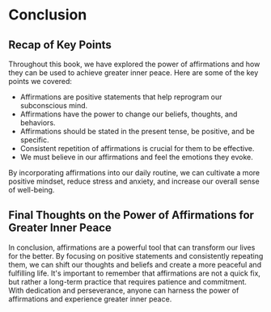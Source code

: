 # Conclusion

Recap of Key Points
-------------------

Throughout this book, we have explored the power of affirmations and how they can be used to achieve greater inner peace. Here are some of the key points we covered:

* Affirmations are positive statements that help reprogram our subconscious mind.
* Affirmations have the power to change our beliefs, thoughts, and behaviors.
* Affirmations should be stated in the present tense, be positive, and be specific.
* Consistent repetition of affirmations is crucial for them to be effective.
* We must believe in our affirmations and feel the emotions they evoke.

By incorporating affirmations into our daily routine, we can cultivate a more positive mindset, reduce stress and anxiety, and increase our overall sense of well-being.

Final Thoughts on the Power of Affirmations for Greater Inner Peace
-------------------------------------------------------------------

In conclusion, affirmations are a powerful tool that can transform our lives for the better. By focusing on positive statements and consistently repeating them, we can shift our thoughts and beliefs and create a more peaceful and fulfilling life. It's important to remember that affirmations are not a quick fix, but rather a long-term practice that requires patience and commitment. With dedication and perseverance, anyone can harness the power of affirmations and experience greater inner peace.